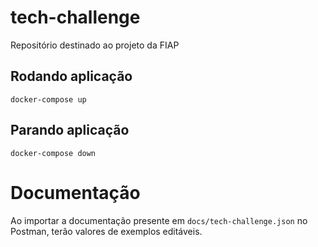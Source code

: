 # tech-challenge
Repositório destinado ao projeto da FIAP

## Rodando aplicação

```docker-compose up```

## Parando aplicação

```docker-compose down```

# Documentação

Ao importar a documentação presente em `docs/tech-challenge.json` no Postman, terão valores de exemplos editáveis.
